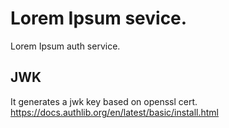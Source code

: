 # Lorem Ipsum sevice.
Lorem Ipsum auth service.

## JWK
It generates a jwk key based on openssl cert.
https://docs.authlib.org/en/latest/basic/install.html
